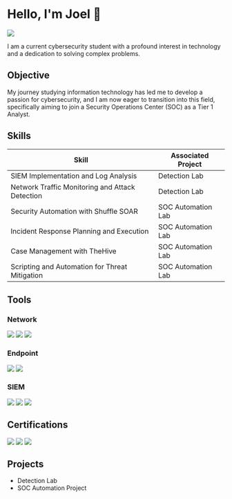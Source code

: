 # Hello, I'm Joel 👋
<a href="(https://www.linkedin.com/in/joelkoszorus/)"><img src="https://img.shields.io/badge/-LinkedIn-0072b1?&style=for-the-badge&logo=linkedin&logoColor=white" /></a>

I am a current cybersecurity student with a profound interest in technology and a dedication to solving complex problems.

## Objective

My journey studying information technology has led me to develop a passion for cybersecurity, and I am now eager to transition into this field, specifically aiming to join a Security Operations Center (SOC) as a Tier 1 Analyst.

## Skills

| Skill                                         | Associated Project         |
|-----------------------------------------------|----------------------------|
| SIEM Implementation and Log Analysis          | Detection Lab|
| Network Traffic Monitoring and Attack Detection | Detection Lab|
| Security Automation with Shuffle SOAR         | SOC Automation Lab|
| Incident Response Planning and Execution      | SOC Automation Lab|
| Case Management with TheHive                  | SOC Automation Lab|
| Scripting and Automation for Threat Mitigation | SOC Automation Lab|


## Tools

### Network
<div>
    <img src="https://img.shields.io/badge/-Wireshark-1679A7?&style=for-the-badge&logo=Wireshark&logoColor=white" />
    <img src="https://img.shields.io/badge/-Suricata-EF3B2D?&style=for-the-badge&logo=Suricata&logoColor=white" />
    <img src="https://img.shields.io/badge/-Zeek-777BB4?&style=for-the-badge&logo=Zeek&logoColor=white" />
</div>

### Endpoint
<div>
    <img src="https://img.shields.io/badge/-Microsoft_Defender_for_Endpoint-00A4EF?&style=for-the-badge&logo=Microsoft&logoColor=white" />
    <img src="https://img.shields.io/badge/-Velociraptor-4B275F?&style=for-the-badge&logo=Velociraptor&logoColor=white" />
</div>

### SIEM
<div>
    <img src="https://img.shields.io/badge/-Microsoft_Sentinel-0078D4?&style=for-the-badge&logo=Microsoft&logoColor=white" />
    <img src="https://img.shields.io/badge/-Splunk-000000?&style=for-the-badge&logo=Splunk&logoColor=white" />
    <img src="https://img.shields.io/badge/-Elastic-005571?&style=for-the-badge&logo=Elastic&logoColor=white" />
</div>

## Certifications
<div>
<img src="https://img.shields.io/badge/-Microsoft%20Azure%20Fundamentals-0072C6?style=for-the-badge&logo=microsoft-azure&logoColor=white)]" />
<img src="https://img.shields.io/badge/AWS%20Academy-Cloud%20Foundations-232F3E?style=for-the-badge&logo=amazonaws&logoColor=white" />
<img src="https://img.shields.io/badge/-CCNA:%20Enterprise%20Networking,%20Security,%20and%20Automation-0077B5?&style=for-the-badge&logo=cisco&logoColor=white)]" />
<div>

## Projects
- Detection Lab
- SOC Automation Project

